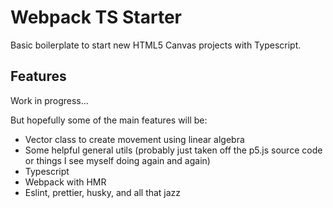 # Webpack TS Starter

Basic boilerplate to start new HTML5 Canvas projects with Typescript.

## Features

Work in progress...

But hopefully some of the main features will be:

- Vector class to create movement using linear algebra
- Some helpful general utils (probably just taken off the p5.js source code or things I see myself doing again and again)
- Typescript
- Webpack with HMR
- Eslint, prettier, husky, and all that jazz
